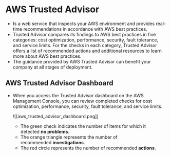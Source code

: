 # AWS Trusted Advisor
- Is a web service that inspects your AWS environment and provides real-time recommendations in accordance with AWS best practices.
- Trusted Advisor compares its findings to AWS best practices in five categories: cost optimization, performance, security, fault tolerance, and service limits. For the checks in each category, Trusted Advisor offers a list of recommended actions and additional resources to learn more about AWS best practices.
- The guidance provided by AWS Trusted Advisor can benefit your company at all stages of deployment.

## AWS Trusted Advisor Dashboard
- When you access the Trusted Advisor dashboard on the AWS Management Console, you can review completed checks for cost optimization, performance, security, fault tolerance, and service limits.

	![[aws_trusted_advisor_dashboard.png]]

	- The green check indicates the number of items for which it detected **no problems**.
	- The orange triangle represents the number of recommended **investigations**.
	- The red circle represents the number of recommended **actions**.